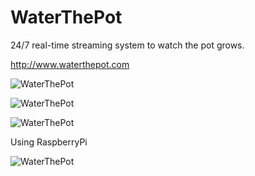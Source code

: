 WaterThePot
===========

24/7 real-time streaming system to watch the pot grows.

http://www.waterthepot.com


![WaterThePot](https://postfiles.pstatic.net/20130404_283/samurae83_1365083955311PyA4e_JPEG/waterthepot.jpg?type=w2)

![WaterThePot](https://postfiles.pstatic.net/20130609_1/samurae83_1370746367668xdt55_PNG/waterthepot01.png?type=w2)

![WaterThePot](https://postfiles.pstatic.net/20130613_104/samurae83_1371096528119psrJ6_PNG/waterthepot01.png?type=w2)




Using RaspberryPi

![WaterThePot](https://postfiles.pstatic.net/20130413_21/samurae83_1365862796700QbLJV_JPEG/IMG_3795.JPG?type=w2)
